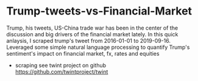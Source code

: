 # Trump-tweets-vs-Financial-Market
Trump, his tweets, US-China trade war has been in the center of the discussion and big drivers of the financial market lately. In this quick anlaysis, I scraped trump's tweet from 2016-01-01 to 2019-09-16. Leveraged some simple natural language processing to quantify Trump's sentiment's impact on financial market, fx, rates and equities

- scraping see twint project on github
https://github.com/twintproject/twint
